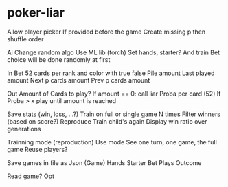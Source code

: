 # poker-liar

Allow player picker 
If provided before the game
Create missing p then shuffle order 

Ai
Change random algo
Use ML lib (torch)
Set hands, starter? And train
Bet choice will be done randomly at first 

In
Bet 
52 cards per rank and color with true false
Pile amount
Last played amount 
Next p cards amount 
Prev p cards amount 

Out
Amount of Cards to play? 
If amount == 0: call liar
Proba per card (52)
If Proba > x play until amount is reached 


Save stats (win, loss, ...?) 
Train on full or single game N times 
Filter winners (based on score?) 
Reproduce
Train child's again
Display win ratio over generations

Trainning mode (reproduction) 
Use mode
   See one turn, one game, the full game
Reuse players? 


Save games in file as Json (Game) 
Hands
Starter
Bet
Plays
Outcome

Read game? Opt

